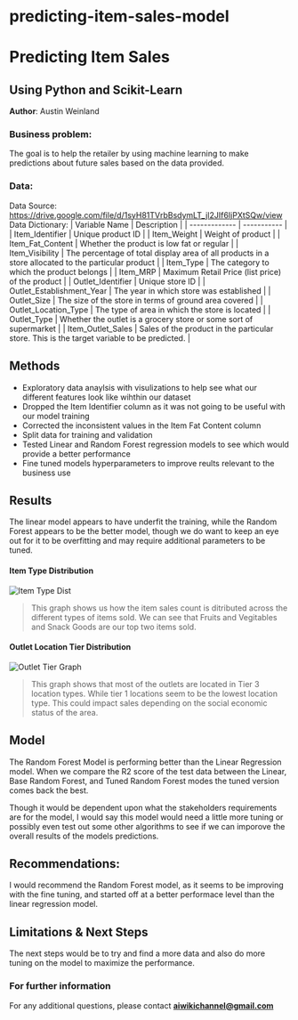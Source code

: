 # predicting-item-sales-model

# Predicting Item Sales
## Using Python and Scikit-Learn 

**Author**: Austin Weinland

### Business problem:

The goal is to help the retailer by using machine learning to make predictions 
about future sales based on the data provided.


### Data:
Data Source: https://drive.google.com/file/d/1syH81TVrbBsdymLT_jl2JIf6IjPXtSQw/view
Data Dictionary:
| Variable Name | Description |
| ------------- | ----------- |
| Item_Identifier | Unique product ID |
| Item_Weight | Weight of product |
| Item_Fat_Content | Whether the product is low fat or regular |
| Item_Visibility | The percentage of total display area of all products in a store allocated to the particular product |
| Item_Type | The category to which the product belongs |
| Item_MRP | Maximum Retail Price (list price) of the product |
| Outlet_Identifier | Unique store ID |
| Outlet_Establishment_Year | The year in which store was established |
| Outlet_Size | The size of the store in terms of ground area covered |
| Outlet_Location_Type | The type of area in which the store is located |
| Outlet_Type | Whether the outlet is a grocery store or some sort of supermarket |
| Item_Outlet_Sales | Sales of the product in the particular store. This is the target variable to be predicted. |


## Methods
- Exploratory data anaylsis with visulizations to help see what our different features look like wihthin our dataset
- Dropped the Item Identifier column as it was not going to be useful with our model training
- Corrected the inconsistent values in the Item Fat Content column
- Split data for training and validation
- Tested Linear and Random Forest regression models to see which would provide a better performance
- Fine tuned models hyperparameters to improve reults relevant to the business use

## Results

The linear model appears to have underfit the training, while the Random Forest appears to be the better model,
though we do want to keep an eye out for it to be overfitting and may require additional parameters to be tuned.

#### Item Type Distribution
![Item Type Dist](https://github.com/bubbles42/predicting-item-sales-model/assets/115664524/a4c90378-bf90-4f66-872d-22b1efd11f02)

> This graph shows us how the item sales count is ditributed across the different types of items sold. We can
  see that Fruits and Vegitables and Snack Goods are our top two items sold.

#### Outlet Location Tier Distribution
![Outlet Tier Graph](https://github.com/bubbles42/predicting-item-sales-model/assets/115664524/e3c6a753-4256-401c-8c3a-ecc7ffb41f5b)

> This graph shows that most of the outlets are located in Tier 3 location types. While tier 1 locations seem
  to be the lowest location type. This could impact sales depending on the social economic status of the area.

## Model

The Random Forest Model is performing better than the Linear Regression model. When we compare the R2 score of
the test data between the Linear, Base Random Forest, and Tuned Random Forest modes the tuned version comes
back the best. 

Though it would be dependent upon what the stakeholders requirements are for the model, I would say this model
would need a little more tuning or possibly even test out some other algorithms to see if we can imporove the 
overall results of the models predictions.


## Recommendations:

I would recommend the Random Forest model, as it seems to be improving with the fine tuning, 
and started off at a better performace level than the linear regression model.


## Limitations & Next Steps

The next steps would be to try and find a more data and also do more tuning on the model to maximize the 
performance.


### For further information


For any additional questions, please contact **aiwikichannel@gmail.com**
